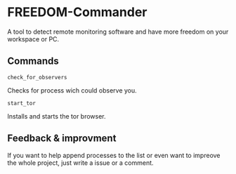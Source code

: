 # FREEDOM-Commander
A tool to detect remote monitoring software and have more freedom on your workspace or PC.

## Commands
    check_for_observers
Checks for process wich could observe you.

    start_tor
Installs and starts the tor browser.

## Feedback & improvment
If you want to help append processes to the list or even want to impreove the whole project, just write a issue or a comment.
